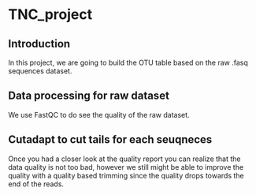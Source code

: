 # TNC_project
## Introduction
In this project, we are going to build the OTU table based on the raw .fasq sequences dataset. 
## Data processing for raw dataset
We use FastQC to do see the quality of the raw dataset.
## Cutadapt to cut tails for each seuqneces
Once you had a closer look at the quality report you can realize that the data quality is not too bad, however we still might be able to improve the quality with a quality based trimming since the quality drops towards the end of the reads.
